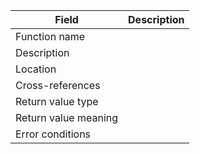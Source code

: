 | Field | Description|
|---|---|
| Function name |  |
| Description |  |
| Location |  |
| Cross-references |  |
| Return value type |  |
| Return value meaning |  |
| Error conditions |  |